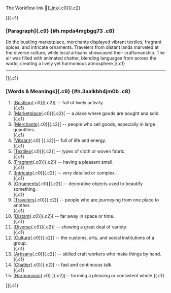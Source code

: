 The Workflow link
👏[[Link](https://www.google.com/url?q=http://www.google.com&sa=D&source=editors&ust=1760877575569475&usg=AOvVaw3ULj003vBlB0-ixmqSuMsh){.c0}]{.c2}

[]{.c1}

### [Paragraph]{.c9} {#h.mpda4mgbgq73 .c8}

[In the bustling marketplace, merchants displayed vibrant textiles,
fragrant spices, and intricate ornaments. Travelers from distant lands
marveled at the diverse culture, while local artisans showcased their
craftsmanship. The air was filled with animated chatter, blending
languages from across the world, creating a lively yet harmonious
atmosphere.]{.c1}

------------------------------------------------------------------------

[]{.c1}

### [Words & Meanings]{.c9} {#h.3aalkbh4jm0b .c8}

1.  [[Bustling](https://www.google.com/url?q=http://www.google.com&sa=D&source=editors&ust=1760877575570913&usg=AOvVaw0rGfMyagJaCuI_vc9hgo-Q){.c0}]{.c2}[ --
    full of lively activity.\
    ]{.c1}
2.  [[Marketplace](https://www.google.com/url?q=http://www.google.com&sa=D&source=editors&ust=1760877575571227&usg=AOvVaw1UCo6waJ7wnAc-JlDEc0Dz){.c0}]{.c2}[ --
    a place where goods are bought and sold.\
    ]{.c1}
3.  [[Merchants](https://www.google.com/url?q=http://www.google.com&sa=D&source=editors&ust=1760877575571527&usg=AOvVaw1AI9rwW2B3CyI_-iXouRH2){.c0}]{.c2}[ --
    people who sell goods, especially in large quantities.\
    ]{.c1}
4.  [[Vibrant](https://www.google.com/url?q=http://www.google.com&sa=D&source=editors&ust=1760877575571869&usg=AOvVaw0fRBTcdkMmWiui0E7CBSCH){.c0}
    ]{.c2}[-- full of life and energy.\
    ]{.c1}
5.  [[Textiles](https://www.google.com/url?q=http://www.google.com&sa=D&source=editors&ust=1760877575572163&usg=AOvVaw0LHpZgrLQ3ngAPs9zLSIZ2){.c0}]{.c2}[ --
    types of cloth or woven fabric.\
    ]{.c1}
6.  [[Fragrant](https://www.google.com/url?q=http://www.google.com&sa=D&source=editors&ust=1760877575572434&usg=AOvVaw1u0oCDr1inhH_ZkjJCfBZe){.c0}]{.c2}[ --
    having a pleasant smell.\
    ]{.c1}
7.  [[Intricate](https://www.google.com/url?q=http://www.google.com&sa=D&source=editors&ust=1760877575572645&usg=AOvVaw32vrQdgaadE7fzvLciglRK){.c0}]{.c2}[ --
    very detailed or complex.\
    ]{.c1}
8.  [[Ornaments](https://www.google.com/url?q=http://www.google.com&sa=D&source=editors&ust=1760877575572842&usg=AOvVaw2exAgih7FqKAaNNAz2NpdR){.c0}]{.c2}[ --
    decorative objects used to beautify something.\
    ]{.c1}
9.  [[Travelers](https://www.google.com/url?q=http://www.google.com&sa=D&source=editors&ust=1760877575573085&usg=AOvVaw0IAjqABhTe--0LfKlvpdMD){.c0}]{.c2}[ --
    people who are journeying from one place to another.\
    ]{.c1}
10. [[Distant](https://www.google.com/url?q=http://www.google.com&sa=D&source=editors&ust=1760877575573359&usg=AOvVaw2MPRb8mRaLE436UkNX6Tme){.c0}]{.c2}[ --
    far away in space or time.\
    ]{.c1}
11. [[Diverse](https://www.google.com/url?q=http://www.google.com&sa=D&source=editors&ust=1760877575573549&usg=AOvVaw0j3mN6zt6FJPB5jQkAJ68R){.c0}]{.c2}[ --
    showing a great deal of variety.\
    ]{.c1}
12. [[Culture](https://www.google.com/url?q=http://www.google.com&sa=D&source=editors&ust=1760877575573832&usg=AOvVaw1q7zX-Ah8Va9kqfaXWmtlx){.c0}]{.c2}[ --
    the customs, arts, and social institutions of a group.\
    ]{.c1}
13. [[Artisans](https://www.google.com/url?q=http://www.google.com&sa=D&source=editors&ust=1760877575574086&usg=AOvVaw0zAdw0Q_QHRjBNeUCrswjT){.c0}]{.c2}[ --
    skilled craft workers who make things by hand.\
    ]{.c1}
14. [[Chatter](https://www.google.com/url?q=http://www.google.com&sa=D&source=editors&ust=1760877575574354&usg=AOvVaw0t89ysOp-hWD_oe2y8P3I9){.c0}]{.c2}[ --
    fast and continuous talk.\
    ]{.c1}
15. [[Harmonious](https://www.google.com/url?q=http://www.google.com&sa=D&source=editors&ust=1760877575574564&usg=AOvVaw1ggUtBbPmDmpaz1W7EcQb1){.c0}
    ]{.c2}[-- forming a pleasing or consistent whole.]{.c1}

[]{.c1}
